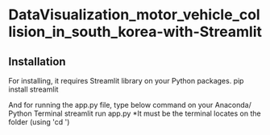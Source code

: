# DataVisualization_motor_vehicle_collision_in_south_korea-with-Streamlit
## Installation
For installing, it requires Streamlit library on your Python packages.
  pip install streamlit
  
And for running the app.py file, type below command on your Anaconda/ Python Terminal
    streamlit run app.py
 *It must be the terminal locates on the folder (using 'cd <file path>')
